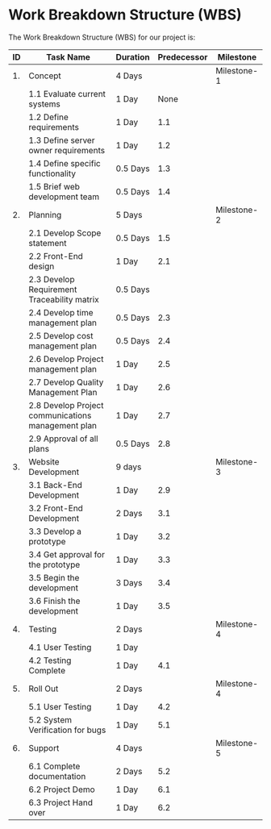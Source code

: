 # Work Breakdown Structure (WBS)

The Work Breakdown Structure (WBS) for our project is:

| ID | Task Name | Duration | Predecessor | Milestone|
| ---|-----------|----------|-------------|----------|
| 1. | Concept | 4 Days |  | Milestone-1 |
| | 1.1 Evaluate current systems | 1 Day | None | |
| | 1.2 Define requirements | 1 Day | 1.1 | |
| | 1.3 Define server owner requirements | 1 Day | 1.2 | |
| | 1.4 Define specific functionality | 0.5 Days | 1.3 | |
| | 1.5 Brief web development team | 0.5 Days | 1.4 | |
| 2. | Planning | 5 Days |  | Milestone-2 |
| | 2.1 Develop Scope statement | 0.5 Days | 1.5 | |
| | 2.2 Front-End design | 1 Day | 2.1 | |
| | 2.3 Develop Requirement Traceability matrix | 0.5 Days |  | |
| | 2.4 Develop time management plan | 0.5 Days | 2.3 | |
| | 2.5 Develop cost management plan | 0.5 Days | 2.4 | |
| | 2.6 Develop Project management plan | 1 Day | 2.5 | |
| | 2.7 Develop Quality Management Plan | 1 Day | 2.6 | |
| | 2.8 Develop Project communications management plan | 1 Day | 2.7 | |
| | 2.9 Approval of all plans  | 0.5 Days | 2.8 | |
| 3. | Website Development | 9 days |  | Milestone-3 |
| | 3.1 Back-End Development | 1 Day | 2.9 | |
| | 3.2 Front-End Development | 2 Days | 3.1 | |
| | 3.3 Develop a prototype | 1 Day | 3.2 | |
| | 3.4 Get approval for the prototype | 1 Day | 3.3 | |
| | 3.5 Begin the development | 3 Days | 3.4 | |
| | 3.6 Finish the development | 1 Day | 3.5 | |
| 4. | Testing | 2 Days |  | Milestone-4 |
| | 4.1 User Testing | 1 Day |  | |
| | 4.2 Testing Complete | 1 Day | 4.1 | |
| 5. | Roll Out | 2 Days |  | Milestone-4 | 
| | 5.1 User Testing | 1 Day | 4.2 | |
| | 5.2 System Verification  for  bugs | 1 Day | 5.1 | |
| 6. | Support | 4 Days |  | Milestone-5 |
| | 6.1 Complete documentation | 2 Days | 5.2 | |
| | 6.2 Project Demo | 1 Day | 6.1 | |
| | 6.3 Project Hand over | 1 Day | 6.2 | |

